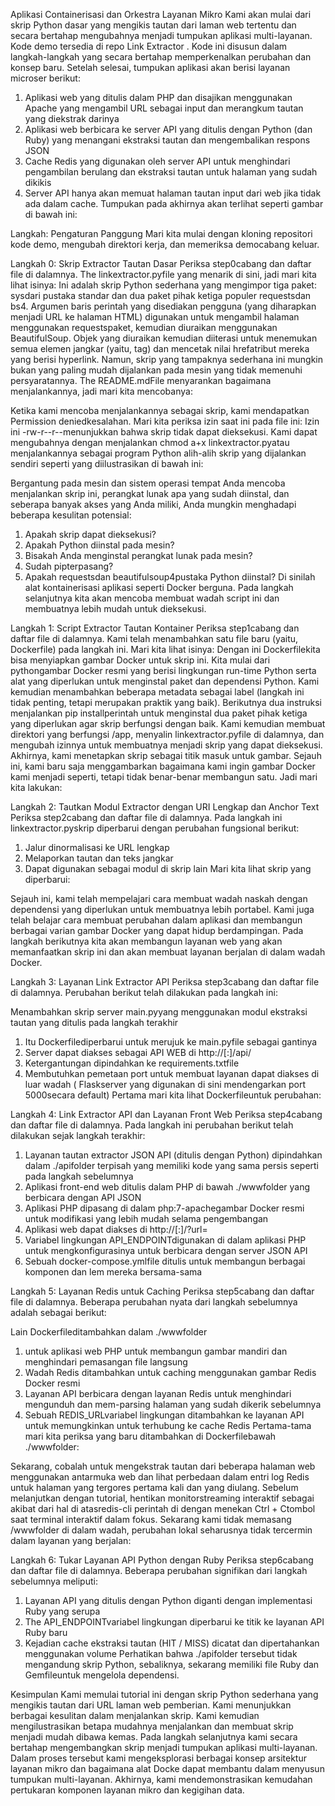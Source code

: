 Aplikasi Containerisasi dan Orkestra Layanan Mikro
Kami akan mulai dari skrip Python dasar yang mengikis tautan dari laman web tertentu dan secara bertahap mengubahnya menjadi 
tumpukan aplikasi multi-layanan. Kode demo tersedia di repo Link Extractor . Kode ini disusun dalam langkah-langkah yang 
secara bertahap memperkenalkan perubahan dan konsep baru. Setelah selesai, tumpukan aplikasi akan berisi layanan microser 
berikut:

1. Aplikasi web yang ditulis dalam PHP dan disajikan menggunakan Apache yang mengambil URL sebagai input dan merangkum tautan yang diekstrak darinya
2. Aplikasi web berbicara ke server API yang ditulis dengan Python (dan Ruby) yang menangani ekstraksi tautan dan mengembalikan respons JSON
3. Cache Redis yang digunakan oleh server API untuk menghindari pengambilan berulang dan ekstraksi tautan untuk halaman yang sudah dikikis
4. Server API hanya akan memuat halaman tautan input dari web jika tidak ada dalam cache. Tumpukan pada akhirnya akan terlihat seperti gambar di bawah ini:

Langkah:
Pengaturan Panggung
Mari kita mulai dengan kloning repositori kode demo, mengubah direktori kerja, dan memeriksa democabang keluar.

Langkah 0: Skrip Extractor Tautan Dasar
Periksa step0cabang dan daftar file di dalamnya.
The linkextractor.pyfile yang menarik di sini, jadi mari kita lihat isinya:
Ini adalah skrip Python sederhana yang mengimpor tiga paket: sysdari pustaka standar dan dua paket pihak ketiga populer 
requestsdan bs4. Argumen baris perintah yang disediakan pengguna (yang diharapkan menjadi URL ke halaman HTML) digunakan untuk mengambil halaman menggunakan requestspaket, kemudian diuraikan menggunakan BeautifulSoup. Objek yang diuraikan kemudian diiterasi untuk menemukan semua elemen jangkar (yaitu, <a>tag) dan mencetak nilai hrefatribut mereka yang berisi hyperlink.
Namun, skrip yang tampaknya sederhana ini mungkin bukan yang paling mudah dijalankan pada mesin yang tidak memenuhi 
persyaratannya. The README.mdFile menyarankan bagaimana menjalankannya, jadi mari kita mencobanya:

Ketika kami mencoba menjalankannya sebagai skrip, kami mendapatkan Permission deniedkesalahan. Mari kita periksa izin saat ini pada file ini:
Izin ini -rw-r--r--menunjukkan bahwa skrip tidak dapat dieksekusi. Kami dapat mengubahnya dengan menjalankan chmod a+x linkextractor.pyatau menjalankannya sebagai program Python alih-alih skrip yang dijalankan sendiri seperti yang diilustrasikan di bawah ini:

Bergantung pada mesin dan sistem operasi tempat Anda mencoba menjalankan skrip ini, perangkat lunak apa yang sudah 
diinstal, dan seberapa banyak akses yang Anda miliki, Anda mungkin menghadapi beberapa kesulitan potensial:

1. Apakah skrip dapat dieksekusi?
2. Apakah Python diinstal pada mesin?
3. Bisakah Anda menginstal perangkat lunak pada mesin?
4. Sudah pipterpasang?
5. Apakah requestsdan beautifulsoup4pustaka Python diinstal?
Di sinilah alat kontainerisasi aplikasi seperti Docker berguna. Pada langkah selanjutnya kita akan mencoba membuat wadah 
script ini dan membuatnya lebih mudah untuk dieksekusi.

Langkah 1: Script Extractor Tautan Kontainer
Periksa step1cabang dan daftar file di dalamnya.
Kami telah menambahkan satu file baru (yaitu, Dockerfile) pada langkah ini. Mari kita lihat isinya:
Dengan ini Dockerfilekita bisa menyiapkan gambar Docker untuk skrip ini. Kita mulai dari pythongambar Docker resmi yang 
berisi lingkungan run-time Python serta alat yang diperlukan untuk menginstal paket dan dependensi Python. Kami kemudian
menambahkan beberapa metadata sebagai label (langkah ini tidak penting, tetapi merupakan praktik yang baik). Berikutnya 
dua instruksi menjalankan pip installperintah untuk menginstal dua paket pihak ketiga yang diperlukan agar skrip berfungsi dengan baik. Kami kemudian membuat direktori yang berfungsi /app, menyalin linkextractor.pyfile di dalamnya, dan mengubah izinnya untuk membuatnya menjadi skrip yang dapat dieksekusi. Akhirnya, kami menetapkan skrip sebagai titik masuk untuk gambar.
Sejauh ini, kami baru saja menggambarkan bagaimana kami ingin gambar Docker kami menjadi seperti, tetapi tidak benar-benar
membangun satu. Jadi mari kita lakukan:

 Langkah 2: Tautkan Modul Extractor dengan URI Lengkap dan Anchor Text
 Periksa step2cabang dan daftar file di dalamnya.
 Pada langkah ini linkextractor.pyskrip diperbarui dengan perubahan fungsional berikut:

1. Jalur dinormalisasi ke URL lengkap
1. Melaporkan tautan dan teks jangkar
2. Dapat digunakan sebagai modul di skrip lain
Mari kita lihat skrip yang diperbarui:

Sejauh ini, kami telah mempelajari cara membuat wadah naskah dengan dependensi yang diperlukan untuk membuatnya lebih 
portabel. Kami juga telah belajar cara membuat perubahan dalam aplikasi dan membangun berbagai varian gambar Docker yang 
dapat hidup berdampingan. Pada langkah berikutnya kita akan membangun layanan web yang akan memanfaatkan skrip ini dan 
akan membuat layanan berjalan di dalam wadah Docker.

Langkah 3: Layanan Link Extractor API
Periksa step3cabang dan daftar file di dalamnya.
Perubahan berikut telah dilakukan pada langkah ini:

Menambahkan skrip server main.pyyang menggunakan modul ekstraksi tautan yang ditulis pada langkah terakhir
1. Itu Dockerfilediperbarui untuk merujuk ke main.pyfile sebagai gantinya
2. Server dapat diakses sebagai API WEB di http://<hostname>[:<prt>]/api/<url>
3. Ketergantungan dipindahkan ke requirements.txtfile
4. Membutuhkan pemetaan port untuk membuat layanan dapat diakses di luar wadah ( Flaskserver yang digunakan di sini mendengarkan port 5000secara default)
Pertama mari kita lihat Dockerfileuntuk perubahan:

Langkah 4: Link Extractor API dan Layanan Front Web
Periksa step4cabang dan daftar file di dalamnya.
Pada langkah ini perubahan berikut telah dilakukan sejak langkah terakhir:
1. Layanan tautan extractor JSON API (ditulis dengan Python) dipindahkan dalam ./apifolder terpisah yang memiliki kode yang sama persis seperti pada langkah sebelumnya
2. Aplikasi front-end web ditulis dalam PHP di bawah ./wwwfolder yang berbicara dengan API JSON
3. Aplikasi PHP dipasang di dalam php:7-apachegambar Docker resmi untuk modifikasi yang lebih mudah selama pengembangan
4. Aplikasi web dapat diakses di http://<hostname>[:<prt>]/?url=<url-encoded-url>
5. Variabel lingkungan API_ENDPOINTdigunakan di dalam aplikasi PHP untuk mengkonfigurasinya untuk berbicara dengan server JSON API
6. Sebuah docker-compose.ymlfile ditulis untuk membangun berbagai komponen dan lem mereka bersama-sama

Langkah 5: Layanan Redis untuk Caching
Periksa step5cabang dan daftar file di dalamnya.
Beberapa perubahan nyata dari langkah sebelumnya adalah sebagai berikut:

Lain Dockerfileditambahkan dalam ./wwwfolder 
1. untuk aplikasi web PHP untuk membangun gambar mandiri dan menghindari pemasangan file langsung
2. Wadah Redis ditambahkan untuk caching menggunakan gambar Redis Docker resmi
3. Layanan API berbicara dengan layanan Redis untuk menghindari mengunduh dan mem-parsing halaman yang sudah dikerik sebelumnya
4. Sebuah REDIS_URLvariabel lingkungan ditambahkan ke layanan API untuk memungkinkan untuk terhubung ke cache Redis
Pertama-tama mari kita periksa yang baru ditambahkan di Dockerfilebawah ./wwwfolder:

Sekarang, cobalah untuk mengekstrak tautan dari beberapa halaman web menggunakan antarmuka web dan lihat perbedaan dalam 
entri log Redis untuk halaman yang tergores pertama kali dan yang diulang. Sebelum melanjutkan dengan tutorial, hentikan 
monitorstreaming interaktif sebagai akibat dari hal di atasredis-cli perintah di dengan menekan Ctrl + Ctombol saat 
terminal interaktif dalam fokus.
Sekarang kami tidak memasang /wwwfolder di dalam wadah, perubahan lokal seharusnya tidak tercermin dalam layanan yang 
berjalan:

Langkah 6: Tukar Layanan API Python dengan Ruby
Periksa step6cabang dan daftar file di dalamnya.
Beberapa perubahan signifikan dari langkah sebelumnya meliputi:

1. Layanan API yang ditulis dengan Python diganti dengan implementasi Ruby yang serupa
2. The API_ENDPOINTvariabel lingkungan diperbarui ke titik ke layanan API Ruby baru
3. Kejadian cache ekstraksi tautan (HIT / MISS) dicatat dan dipertahankan menggunakan volume
Perhatikan bahwa ./apifolder tersebut tidak mengandung skrip Python, sebaliknya, sekarang memiliki file Ruby dan Gemfileuntuk mengelola dependensi.

Kesimpulan
Kami memulai tutorial ini dengan skrip Python sederhana yang mengikis tautan dari URL laman web pemberian. Kami menunjukkan
berbagai kesulitan dalam menjalankan skrip. Kami kemudian mengilustrasikan betapa mudahnya menjalankan dan membuat skrip
menjadi mudah dibawa kemas. Pada langkah selanjutnya kami secara bertahap mengembangkan skrip menjadi tumpukan aplikasi 
multi-layanan. Dalam proses tersebut kami mengeksplorasi berbagai konsep arsitektur layanan mikro dan bagaimana alat Docke
dapat membantu dalam menyusun tumpukan multi-layanan. Akhirnya, kami mendemonstrasikan kemudahan pertukaran komponen layanan mikro dan kegigihan data.

